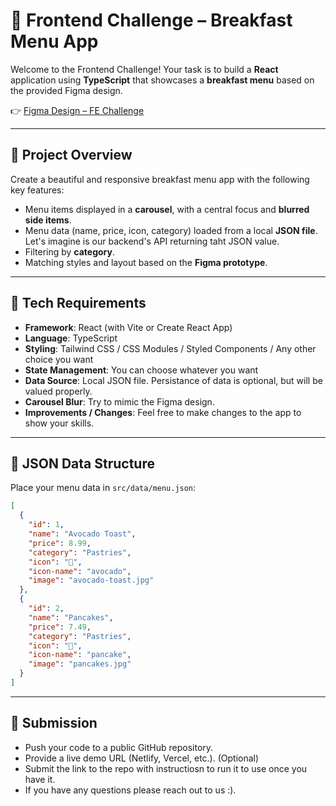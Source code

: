 # 🍳 Frontend Challenge – Breakfast Menu App

Welcome to the Frontend Challenge! Your task is to build a **React** application using **TypeScript** that showcases a **breakfast menu** based on the provided Figma design.

👉 [Figma Design – FE Challenge](https://www.figma.com/design/2KMVvXpInjEwmYOB4cicxG/FE-Challenge?node-id=0-1&p=f&t=HLyhlCq9NXLCipbv-0)

---

## 🧾 Project Overview

Create a beautiful and responsive breakfast menu app with the following key features:

- Menu items displayed in a **carousel**, with a central focus and **blurred side items**.
- Menu data (name, price, icon, category) loaded from a local **JSON file**. Let's imagine is our backend's API returning taht JSON value.
- Filtering by **category**.
- Matching styles and layout based on the **Figma prototype**.

---

## 🧰 Tech Requirements

- **Framework**: React (with Vite or Create React App)
- **Language**: TypeScript
- **Styling**: Tailwind CSS / CSS Modules / Styled Components / Any other choice you want
- **State Management**: You can choose whatever you want
- **Data Source**: Local JSON file. Persistance of data is optional, but will be valued properly.
- **Carousel Blur**: Try to mimic the Figma design.
- **Improvements / Changes**: Feel free to make changes to the app to show your skills.

---

## 📁 JSON Data Structure

Place your menu data in `src/data/menu.json`:

```json
[
  {
    "id": 1,
    "name": "Avocado Toast",
    "price": 8.99,
    "category": "Pastries",
    "icon": "🥑",
    "icon-name": "avocado",
    "image": "avocado-toast.jpg"
  },
  {
    "id": 2,
    "name": "Pancakes",
    "price": 7.49,
    "category": "Pastries",
    "icon": "🥞",
    "icon-name": "pancake",
    "image": "pancakes.jpg"
  }
]
```

---

## 📝 Submission
- Push your code to a public GitHub repository.
- Provide a live demo URL (Netlify, Vercel, etc.). (Optional)
- Submit the link to the repo with instructiosn to run it to use once you have it.
- If you have any questions please reach out to us :).
